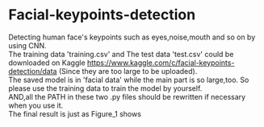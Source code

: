 # Facial-keypoints-detection
Detecting human face's keypoints such as eyes,noise,mouth and so on by using CNN.<br/>
The training data 'training.csv' and The test data 'test.csv' could be downloaded on Kaggle https://www.kaggle.com/c/facial-keypoints-detection/data (Since they are too large to be uploaded).<br/>
The saved model is in 'facial data' while the main part is so large,too. So please use the training data to train the model by yourself.<br/>
AND,all the PATH in these two .py files should be rewritten if necessary when you use it.<br/>
The final result is just as Figure_1 shows
